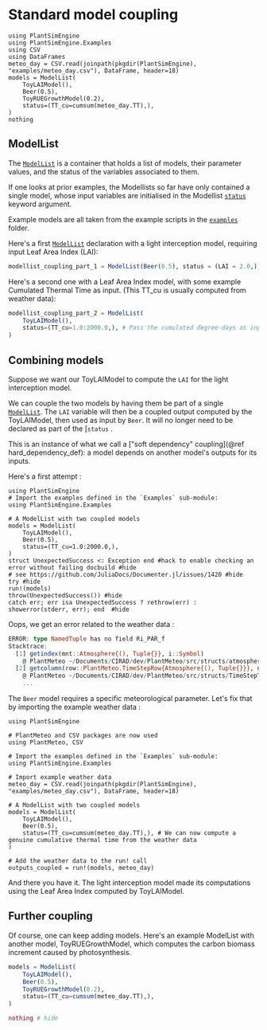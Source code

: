 # Standard model coupling

```@setup usepkg
using PlantSimEngine
using PlantSimEngine.Examples
using CSV
using DataFrames
meteo_day = CSV.read(joinpath(pkgdir(PlantSimEngine), "examples/meteo_day.csv"), DataFrame, header=18)
models = ModelList(
    ToyLAIModel(),
    Beer(0.5),
    ToyRUEGrowthModel(0.2),
    status=(TT_cu=cumsum(meteo_day.TT),),
)
nothing
```
## ModelList

The [`ModelList`](@ref) is a container that holds a list of models, their parameter values, and the status of the variables associated to them.

If one looks at prior examples, the Modellists so far have only contained a single model, whose input variables are initialised in the Modellist [`status`](@ref) keyword argument. 

Example models are all taken from the example scripts in the [`examples`](https://github.com/VirtualPlantLab/PlantSimEngine.jl/blob/master/examples/) folder.

Here's a first [`ModelList`](@ref) declaration with a light interception model, requiring input Leaf Area Index (LAI): 

```julia
modellist_coupling_part_1 = ModelList(Beer(0.5), status = (LAI = 2.0,))
```

Here's a second one with a Leaf Area Index model, with some example Cumulated Thermal Time as input. (This TT_cu is usually computed from weather data):

```julia
modellist_coupling_part_2 = ModelList(
    ToyLAIModel(),
    status=(TT_cu=1.0:2000.0,), # Pass the cumulated degree-days as input to the model
)
```

## Combining models

Suppose we want our ToyLAIModel to compute the `LAI` for the light interception model. 

We can couple the two models by having them be part of a single [`ModelList`](@ref). The `LAI` variable will then be a coupled output  computed by the ToyLAIModel, then used as input by `Beer`. It will no longer need to be declared as part of the [`status` .

This is an instance of what we call a ["soft dependency" coupling](@ref hard_dependency_def): a model depends on another model's outputs for its inputs.

Here's a first attempt : 

```@example usepkg
using PlantSimEngine
# Import the examples defined in the `Examples` sub-module:
using PlantSimEngine.Examples

# A ModelList with two coupled models
models = ModelList(
    ToyLAIModel(),
    Beer(0.5),
    status=(TT_cu=1.0:2000.0,),
)
struct UnexpectedSuccess <: Exception end #hack to enable checking an error without failing docbuild #hide
# see https://github.com/JuliaDocs/Documenter.jl/issues/1420 #hide
try #hide
run!(models)
throw(UnexpectedSuccess()) #hide
catch err; err isa UnexpectedSuccess ? rethrow(err) : showerror(stderr, err); end  #hide
```

Oops, we get an error related to the weather data : 

```julia
ERROR: type NamedTuple has no field Ri_PAR_f
Stacktrace:
  [1] getindex(mnt::Atmosphere{(), Tuple{}}, i::Symbol)
    @ PlantMeteo ~/Documents/CIRAD/dev/PlantMeteo/src/structs/atmosphere.jl:147
  [2] getcolumn(row::PlantMeteo.TimeStepRow{Atmosphere{(), Tuple{}}}, nm::Symbol)
    @ PlantMeteo ~/Documents/CIRAD/dev/PlantMeteo/src/structs/TimeStepTable.jl:205
    ...
```

The `Beer` model requires a specific meteorological parameter. Let's fix that by importing the example weather data :

```@example usepkg
using PlantSimEngine

# PlantMeteo and CSV packages are now used
using PlantMeteo, CSV

# Import the examples defined in the `Examples` sub-module:
using PlantSimEngine.Examples

# Import example weather data
meteo_day = CSV.read(joinpath(pkgdir(PlantSimEngine), "examples/meteo_day.csv"), DataFrame, header=18)

# A ModelList with two coupled models
models = ModelList(
    ToyLAIModel(),
    Beer(0.5),
    status=(TT_cu=cumsum(meteo_day.TT),), # We can now compute a genuine cumulative thermal time from the weather data
)

# Add the weather data to the run! call
outputs_coupled = run!(models, meteo_day)

```

And there you have it. The light interception model made its computations using the Leaf Area Index computed by ToyLAIModel.

## Further coupling

Of course, one can keep adding models. Here's an example ModelList with another model, ToyRUEGrowthModel, which computes the carbon biomass increment caused by photosynthesis.

```julia
models = ModelList(
    ToyLAIModel(),
    Beer(0.5),
    ToyRUEGrowthModel(0.2),
    status=(TT_cu=cumsum(meteo_day.TT),),
)

nothing # hide
```